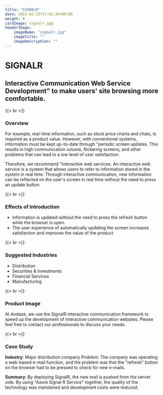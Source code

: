 ```yaml
---
title: "SIGNALR"
date: 2022-02-23T17:03:34+09:00
weight: 6
cardImage: signalr.jpg
headerImage:
    imageName: "signalr.jpg"
    imageTitle: ""
    imageDescription: ""
---
```


# SIGNALR

## Interactive Communication Web Service Development" to make users' site browsing more comfortable.

{{< br >}}

### Overview

For example, real-time information, such as stock price charts and chats, is required as a product value. However, with conventional systems, information must be kept up-to-date through "periodic screen updates. This results in high communication volume, flickering screens, and other problems that can lead to a low level of user satisfaction.

Therefore, we recommend "interactive web services. An interactive web service is a system that allows users to refer to information stored in the system in real time. Through interactive communication, new information can be reflected on the user's screen in real time without the need to press an update button.

{{< br >}}

### Effects of Introduction

- Information is updated without the need to press the refresh button while the browser is open.
- The user experience of automatically updating the screen increases satisfaction and improves the value of the product

{{< br >}}

### Suggested Industries

- Distribution
- Securities & Investments
- Financial Services
- Manufacturing

{{< br >}}

### Product Image

At Andaze, we use the SignalR interactive communication framework to speed up the development of interactive communication websites. Please feel free to contact our professionals to discuss your needs.

{{< br >}}

### Case Study

**Industry**: Major distribution company Problem: The company was operating a web-based e-mail function, and the problem was that the "refresh" button on the browser had to be pressed to check for new e-mails.
  
**Summary**: By deploying SignalR, the new mail is pushed from the server side. By using "Azure Signal R Service" together, the quality of the technology was maintained and development costs were reduced.